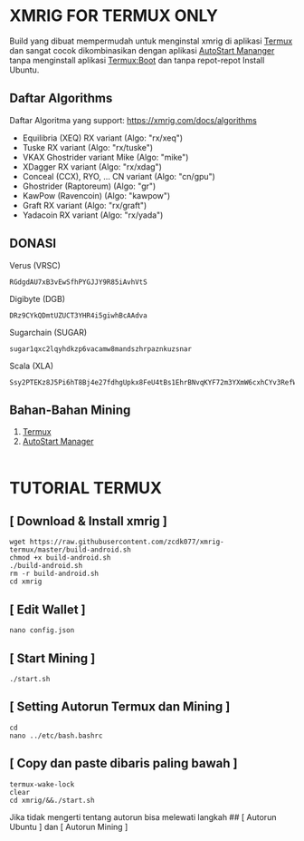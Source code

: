 # XMRIG FOR TERMUX ONLY
Build yang dibuat mempermudah untuk menginstal xmrig di aplikasi <a href=https://moneyblink.com/UhQzhTymk>Termux</a> dan sangat cocok dikombinasikan dengan aplikasi <a href=https://moneyblink.com/7kzerY1eXJx1>AutoStart Mananger</a> tanpa menginstall aplikasi <a href=https://moneyblink.com/VfD7ic46Ww9>Termux:Boot</a> dan tanpa repot-repot Install Ubuntu.

## Daftar Algorithms
Daftar Algoritma yang support: https://xmrig.com/docs/algorithms
- Equilibria (XEQ) RX variant (Algo: "rx/xeq")
- Tuske RX variant (Algo: "rx/tuske")
- VKAX Ghostrider variant Mike (Algo: "mike")
- XDagger RX variant (Algo: "rx/xdag")
- Conceal (CCX), RYO, ... CN variant (Algo: "cn/gpu")
- Ghostrider (Raptoreum) (Algo: "gr")
- KawPow (Ravencoin) (Algo: "kawpow")
- Graft RX variant (Algo: "rx/graft")
- Yadacoin RX variant (Algo: "rx/yada")

## DONASI
Verus (VRSC)
```
RGdgdAU7xB3vEwSfhPYGJJY9R85iAvhVtS
```
Digibyte (DGB)
```
DRz9CYkQDmtUZUCT3YHR4i5giwhBcAAdva
```
Sugarchain (SUGAR)
```
sugar1qxc2lqyhdkzp6vacamw8mandszhrpaznkuzsnar
```
Scala (XLA)
```
Ssy2PTEKz8J5Pi6hT8Bj4e27fdhgUpkx8FeU4tBs1EhrBNvqKYF72m3YXmW6cxhCYv3RefW8C2egxYqGKrQoJN3X5Cnbw9UDY7
```

## Bahan-Bahan Mining
1. <a href=https://moneyblink.com/UhQzhTymk>Termux</a>
2. <a href=https://moneyblink.com/7kzerY1eXJx1>AutoStart Manager</a> <br><br>

# TUTORIAL TERMUX

## [ Download & Install xmrig ]
```
wget https://raw.githubusercontent.com/zcdk077/xmrig-termux/master/build-android.sh
chmod +x build-android.sh
./build-android.sh
rm -r build-android.sh
cd xmrig
```

## [ Edit Wallet ]
```
nano config.json
```

## [ Start Mining ]
```
./start.sh
```

## [ Setting Autorun Termux dan Mining ]
```
cd
nano ../etc/bash.bashrc
```

## [ Copy dan paste dibaris paling bawah ]

```
termux-wake-lock
clear
cd xmrig/&&./start.sh
```

Jika tidak mengerti tentang autorun bisa melewati langkah ## [ Autorun Ubuntu ] dan [ Autorun Mining ]
